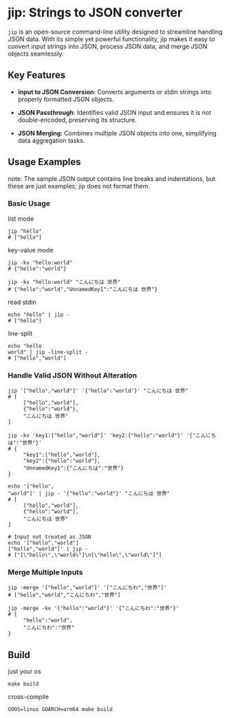 # jip: Strings to JSON converter

`jip` is an open-source command-line utility designed to streamline handling JSON data. With its simple yet powerful functionality, jip makes it easy to convert input strings into JSON, process JSON data, and merge JSON objects seamlessly.

## Key Features

* **Input to JSON Conversion**: Converts arguments or stdin strings into properly formatted JSON objects.

* **JSON Passthrough**: Identifies valid JSON input and ensures it is not double-encoded, preserving its structure.

* **JSON Merging**: Combines multiple JSON objects into one, simplifying data aggregation tasks.

## Usage Examples

note: The sample JSON output contains line breaks and indentations, but these are just examples; jip does not format them.

### Basic Usage

list mode

```shell
jip "hello"
# ["hello"]
```

key-value mode

```shell
jip -kv "hello:world"
# {"hello":"world"}
```

```shell
jip -kv "hello:world" "こんにちは 世界"
# {"hello":"world","UnnamedKey1":"こんにちは 世界"}
```

read stdin

```shell
echo "hello" | jip -
# ["hello"]
```

line-split

```shell
echo "hello
world" | jip -line-split -
# ["hello","world"]
```

### Handle Valid JSON Without Alteration

```shell
jip '["hello","world"]' '{"hello":"world"}' "こんにちは 世界"
# [
     ["hello","world"],
     {"hello":"world"},
     "こんにちは 世界"
]
```

```shell
jip -kv 'key1:["hello","world"]' 'key2:{"hello":"world"}' '{"こんにちは":"世界"}'
# {
     "key1":["hello","world"],
     "key2":{"hello":"world"},
     "UnnamedKey1":{"こんにちは":"世界"}
}
```

```shell
echo '["hello",
"world"]' | jip - '{"hello":"world"}' "こんにちは 世界"
# [
     ["hello","world"],
     {"hello":"world"},
     "こんにちは 世界"
]
```

```shell
# Input not treated as JSON
echo '["hello","world"]
["hello","world"]' | jip -
# ["[\"hello\",\"world\"]\n[\"hello\",\"world\"]"]
```

### Merge Multiple Inputs

```shell
jip -merge '["hello","world"]' '["こんにちわ","世界"]'
# ["hello","world","こんにちわ","世界"]
```

```shell
jip -merge -kv '{"hello":"world"}' '{"こんにちわ":"世界"}'
# {
     "hello":"world",
     "こんにちわ":"世界"
}
```

## Build

just your os

```shell
make build
```

cross-compile

```shell
GOOS=linux GOARCH=arm64 make build
```
